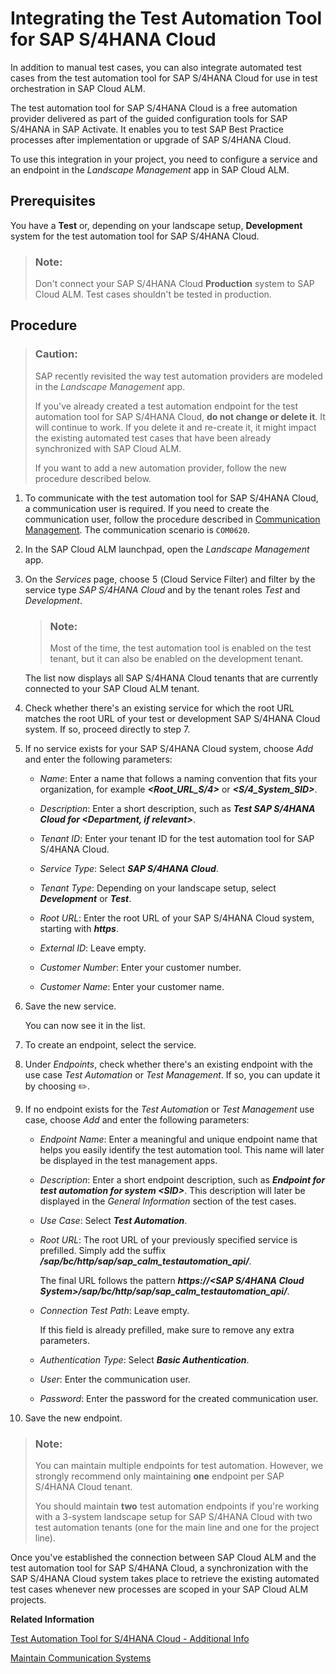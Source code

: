 <!-- loio07122541847b48fa9766044a8fc8c404 -->

<link rel="stylesheet" type="text/css" href="../css/sap-icons.css"/>

# Integrating the Test Automation Tool for SAP S/4HANA Cloud

In addition to manual test cases, you can also integrate automated test cases from the test automation tool for SAP S/4HANA Cloud for use in test orchestration in SAP Cloud ALM.



The test automation tool for SAP S/4HANA Cloud is a free automation provider delivered as part of the guided configuration tools for SAP S/4HANA in SAP Activate. It enables you to test SAP Best Practice processes after implementation or upgrade of SAP S/4HANA Cloud.

To use this integration in your project, you need to configure a service and an endpoint in the *Landscape Management* app in SAP Cloud ALM.



<a name="loio07122541847b48fa9766044a8fc8c404__section_w5v_kcx_x4b"/>

## Prerequisites

You have a **Test** or, depending on your landscape setup, **Development** system for the test automation tool for SAP S/4HANA Cloud.

> ### Note:  
> Don't connect your SAP S/4HANA Cloud **Production** system to SAP Cloud ALM. Test cases shouldn't be tested in production.



<a name="loio07122541847b48fa9766044a8fc8c404__section_tg2_sbx_x4b"/>

## Procedure

> ### Caution:  
> SAP recently revisited the way test automation providers are modeled in the *Landscape Management* app.
> 
> If you've already created a test automation endpoint for the test automation tool for SAP S/4HANA Cloud, **do not change or delete it**. It will continue to work. If you delete it and re-create it, it might impact the existing automated test cases that have been already synchronized with SAP Cloud ALM.
> 
> If you want to add a new automation provider, follow the new procedure described below.

1.  To communicate with the test automation tool for SAP S/4HANA Cloud, a communication user is required. If you need to create the communication user, follow the procedure described in [Communication Management](https://help.sap.com/viewer/0f69f8fb28ac4bf48d2b57b9637e81fa/LATEST/en-US/2e84a10c430645a88bdbfaaa23ac9ff7.html). The communication scenario is `COM0620`.

2.  In the SAP Cloud ALM launchpad, open the *Landscape Management* app.

3.  On the *Services* page, choose <span class="SAP-icons"></span> \(Cloud Service Filter\) and filter by the service type *SAP S/4HANA Cloud* and by the tenant roles *Test* and *Development*.

    > ### Note:  
    > Most of the time, the test automation tool is enabled on the test tenant, but it can also be enabled on the development tenant.

    The list now displays all SAP S/4HANA Cloud tenants that are currently connected to your SAP Cloud ALM tenant.

4.  Check whether there's an existing service for which the root URL matches the root URL of your test or development SAP S/4HANA Cloud system. If so, proceed directly to step 7.

5.  If no service exists for your SAP S/4HANA Cloud system, choose *Add* and enter the following parameters:

    -   *Name*: Enter a name that follows a naming convention that fits your organization, for example ***<Root\_URL\_S/4\>*** or ***<S/4\_System\_SID\>***.

    -   *Description*: Enter a short description, such as ***Test SAP S/4HANA Cloud for <Department, if relevant\>***.

    -   *Tenant ID*: Enter your tenant ID for the test automation tool for SAP S/4HANA Cloud.

    -   *Service Type*: Select ***SAP S/4HANA Cloud***.

    -   *Tenant Type*: Depending on your landscape setup, select ***Development*** or ***Test***.

    -   *Root URL*: Enter the root URL of your SAP S/4HANA Cloud system, starting with ***https***.

    -   *External ID*: Leave empty.

    -   *Customer Number*: Enter your customer number.

    -   *Customer Name*: Enter your customer name.


6.  Save the new service.

    You can now see it in the list.

7.  To create an endpoint, select the service.

8.  Under *Endpoints*, check whether there's an existing endpoint with the use case *Test Automation* or *Test Management*. If so, you can update it by choosing :pencil2:.

9.  If no endpoint exists for the *Test Automation* or *Test Management* use case, choose *Add* and enter the following parameters:

    -   *Endpoint Name*: Enter a meaningful and unique endpoint name that helps you easily identify the test automation tool. This name will later be displayed in the test management apps.

    -   *Description*: Enter a short endpoint description, such as ***Endpoint for test automation for system <SID\>***. This description will later be displayed in the *General Information* section of the test cases.

    -   *Use Case*: Select ***Test Automation***.

    -   *Root URL*: The root URL of your previously specified service is prefilled. Simply add the suffix ***/sap/bc/http/sap/sap\_calm\_testautomation\_api/***.

        The final URL follows the pattern ***https://<SAP S/4HANA Cloud System\>/sap/bc/http/sap/sap\_calm\_testautomation\_api/***.

    -   *Connection Test Path*: Leave empty.

        If this field is already prefilled, make sure to remove any extra parameters.

    -   *Authentication Type*: Select ***Basic Authentication***.

    -   *User*: Enter the communication user.

    -   *Password*: Enter the password for the created communication user.


10. Save the new endpoint.


> ### Note:  
> You can maintain multiple endpoints for test automation. However, we strongly recommend only maintaining **one** endpoint per SAP S/4HANA Cloud tenant.
> 
> You should maintain **two** test automation endpoints if you're working with a 3-system landscape setup for SAP S/4HANA Cloud with two test automation tenants \(one for the main line and one for the project line\).

Once you've established the connection between SAP Cloud ALM and the test automation tool for SAP S/4HANA Cloud, a synchronization with the SAP S/4HANA Cloud system takes place to retrieve the existing automated test cases whenever new processes are scoped in your SAP Cloud ALM projects.

**Related Information**  


[Test Automation Tool for S/4HANA Cloud - Additional Info](https://launchpad.support.sap.com/#/notes/2129147)

[Maintain Communication Systems](https://help.sap.com/viewer/0f69f8fb28ac4bf48d2b57b9637e81fa/LATEST/en-US/15663c157670410ca366623dff329396.html)

